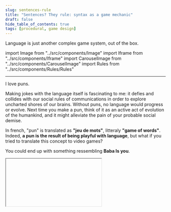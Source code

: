 ```yaml
---
slug: sentences-rule
title: "Sentences? They rule: syntax as a game mechanic"
draft: false
hide_table_of_contents: true
tags: [procedural, game design]
---
```


Language is just another complex game system, out of the box.

<!--truncate-->

import Image from "../src/components/Image"
import Iframe from "../src/components/Iframe"
import CarouselImage from "../src/components/CarouselImage"
import Rules from "../src/components/Rules/Rules"

---

<p style={{fontSize: 36, textAlign: "center", fontWeight: "bold"}}>
I love puns.
</p>

Making jokes with the language itself is fascinating to me: it defies and collides with our social rules of communications in order to explore uncharted shores of our brains. Without puns, no language would progress or evolve. Next time you make a pun, think of it as an active act of evolution of the humankind, and it might alleviate the pain of your probable social demise.

In french, "pun" is translated as **"jeu de mots"**, litteraly **"game of words"**. Indeed, **a pun is the result of being playful with language**, but what if you tried to translate this concept to video games?

You could end up with something ressembling **Baba Is you**.

<Iframe srcUrl="https://www.youtube.com/embed/U7MJljsoUSo" legend="Watch the video to understand what I'll talk about." />
<br/>

With the words of its creator:

> Baba Is You is a puzzle game where the rules you have to follow are present as physical objects in the game world. By manipulating the rules, you can change how the game works, repurpose things you find in the levels and cause surprising interactions! ([source](https://hempuli.com/baba/))

**Baba Is You** is a variant of [_Sokoban_](https://en.wikipedia.org/wiki/Sokoban), a 1981 japanese game about a small guy pushing crates in the correct positions in a warehouse.

<br/>
<Image srcImage="https://upload.wikimedia.org/wikipedia/commons/4/4b/Sokoban_ani.gif" legend="A Sokoban puzzle being solved." />
<br/>

Many puzzle games took _Sokoban_ as a basis for their gameplay, but few did it with the creativity of **Baba Is You**. Because here, you're not pushing boxes, **you're pushing _nouns_, _verbs_, ... _words_ into or out of _sentences_ that controls the rules of the level**.

<br/>
<Image srcImage="https://i.imgur.com/VIy5nNi.gif" legend="Walls will stop Baba until the rule 'WALL IS STOP' is dismantled." />
<br/>

Thus, the core game system of **Baba Is You** is actually _the syntax of the English language_. Syntax is defined as the _arrangement of words and phrases to create well-formed sentences in a language_. This definition works for linguistics as well as for computer science, where the syntax of a computer language defines the structure of statements, the "how-to write in ...".

**Baba Is You use the internal rules of the English language as the pillar on top of which players will form sentences by moving some blocks and assembling them in the correct order**. So it's more that just using words: every game uses words, just by the fact that you have to read text while playing, but they can be easily translated to any language whereas **Baba Is You**'s mechanics are so deeply rooted in English that a translation seems impossible without changing the whole game.

<br/>
<Image srcImage="img/illustrations/babaIsYou2.jpg" legend="A level can accumulate of lots of rules." />
<br/>

Of course, the end goal is not to make elaborate litterature, but to manipulate **rules**: rules that controls who the player is, what they can push, what the obstacles are and even what the winning objective is.

And **Baba Is You** encourages you to be creative, to bend the levels with literal _puns_ in order to solve its puzzles. The game is often built for this, forcing you to adopt a particularly non-sensical solution in order to create a "surprise", an "epiphany" moment when you discover the trick you needed. It's not my favorite type of puzzle, because it creates a lot of frustrating moments where you're just stuck on a level, missing the _mental trick_ to go through at all.

<br/>
<Image srcImage="img/illustrations/babaIsYou1.png" legend="If 'WALLS IS BABA AND BABA IS YOU' then all the walls becomes Baba and you can control all of them at the same time." />
<br/>

But I still love **Baba Is You** because I'm obsessed with **rules**. Engaging the player in the definition of the game, writing and rewriting the game as you progress, ... I can't think of a more fascinating design sandbox. This is the kind of sandbox where you can profit or suffer from _design puns_, where the game is playful with itself and the player.

One of my absolute favorite implementation of the **rules** philosophy is in the mobile roguelike **Seven Scrolls**:

<br/>
<Image srcImage="img/illustrations/7scrolls0.png" legend="In Seven Scrolls, you're a Monk trying to survive in a dungeon. Sort of a follow-up to The Name of the Rose." />
<br/>

**Seven Scrolls** is a turn-based strategy puzzler, where you can move in 4 directions, shoot beams to fight and kill monsters. Collect the key to unlock the access to the next floor and move to the stairs to go there. Simple.

But on each floor, you can also collect **_scrolls_**, up to seven of them of course, which unlocks a particular **_spell_**. A **_spell_** is structured like so:

<p style={{fontSize: 21, textAlign: "center", fontWeight: "bold"}}>
When <span style={{color: "#ff851b"}}>[trigger]</span> happens, <span style={{color: "#ff4136"}}>[target]</span> receives <span style={{color: "#39c7cc"}}>[effect]</span>.
</p>

<p>Each <span style={{color: "#ff851b"}}>[trigger]</span> and <span style={{color: "#39c7cc"}}>[effect]</span> is randomly picked from a different list that the player uncovers as things progress and as spells are picked up. The <span style={{color: "#ff4136"}}>[target]</span> is always the Monk or a Monster.</p>

<CarouselImage srcImages={["img/illustrations/7scrolls1.png", "img/illustrations/7scrolls2.png", "img/illustrations/7scrolls3.png", "img/illustrations/7scrolls4.png"]} keyInit="7scrolls" />

Quickly, **you'll find yourself chaining or avoiding triggers to use your spells in the most effective way**. You can also trigger a spell manually, with the caveat that its scroll will be removed after use but it's necessary to make room for new ones or discard unwanted ones.

With this really simple setup, built around the most basic syntax you could think of, this mobile game provides a variety of gameplay and strategies often not reached by many AAA games. **Exploration in the game becomes also an exploration of the rules of the game, thus half of the game is learning what you can do.**

Seven Scrolls is a fantastic example of a **simple but not simplistic game system**.

## Let's make a simple rules system

Let's imagine a game where players find scrolls during their exploration of the level. Each scroll is a new rule procedurally built from ingredients' lists.

**Create your ingredients, generate rules and analyze the interactions with a simple network dataviz.**

<Rules />
